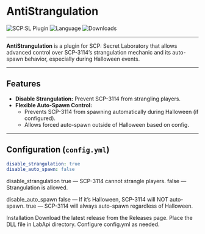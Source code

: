 # AntiStrangulation

![SCP:SL Plugin](https://img.shields.io/badge/SCP--SL%20Plugin-blue?style=for-the-badge)
![Language](https://img.shields.io/badge/Language-C%23-blueviolet?style=for-the-badge)
![Downloads](https://img.shields.io/github/downloads/angelseraphim/AntiStrangulation/total?label=Downloads&color=333333&style=for-the-badge)

---

**AntiStrangulation** is a plugin for SCP: Secret Laboratory that allows advanced control over SCP-3114’s strangulation mechanic and its auto-spawn behavior, especially during Halloween events.

---

## Features

- **Disable Strangulation:** Prevent SCP-3114 from strangling players.
- **Flexible Auto-Spawn Control:**  
  - Prevents SCP-3114 from spawning automatically during Halloween (if configured).
  - Allows forced auto-spawn outside of Halloween based on config.

---

## Configuration (`config.yml`)

```yaml
disable_strangulation: true
disable_auto_spawn: false
```
disable_strangulation
true — SCP-3114 cannot strangle players.
false — Strangulation is allowed.

disable_auto_spawn
false — If it’s Halloween, SCP-3114 will NOT auto-spawn.
true — SCP-3114 will always auto-spawn regardless of Halloween.

Installation
Download the latest release from the Releases page.
Place the DLL file in LabApi directory.
Configure config.yml as needed.
